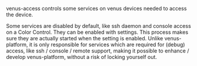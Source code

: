 venus-access controls some services on venus devices needed to access the device.

Some services are disabled by default, like ssh daemon and console access
on a Color Control. They can be enabled with settings. This process makes
sure they are actually started when the setting is enabled. Unlike
venus-platform, it is only responsible for services which are required for
(debug) access, like ssh / console / remote support, making it possible to
enhance / develop venus-platform, without a risk of locking yourself out.


